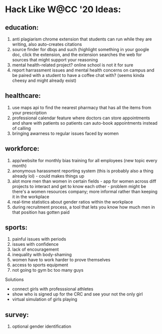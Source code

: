 # Hack Like W@CC '20 Ideas:

## education:
1. anti plagiarism chrome extension that students can run while they are writing, also auto-creates citations
2. source finder for dbqs and such (highlight something in your google doc, click the extension, and the extension searches the web for sources that might support your reasoning
3. mental health-related project? online school is not it for sure
4. report harrassment issues and mental health concerns on campus and be paired with a student to have a coffee chat with? (seems kinda cheesy and might already exist)

## healthcare:
1. use maps api to find the nearest pharmacy that has all the items from your prescription
2. professional calendar feature where doctors can store appointments and share with patients so patients can auto-book appointments instead of calling
3. bringing awarness to regular issues faced by women 

## workforce:
1. app/website for monthly bias training for all employees (new topic every month)
2. anonymous harassment reporting system (this is probably also a thing already lol) - could makes things up 
3. alot more men than women in certain fields - app for women across diff projects to interact and get to know each other - problem might be there's a women resources company; more informal rather than keeping it in the workplace
4. real-time statistics about gender ratios within the workplace
5. during recruitment process, a tool that lets you know how much men in that position has gotten paid

## sports:
1. painful issues with periods
2. issues with confidence 
3. lack of encouragement
4. inequality with body-shaming
5. women have to work harder to prove themselves
6. access to sports equipment
7. not going to gym bc too many guys

Solutions 
- connect girls with professsional athletes
- show who is signed up for the CRC and see your not the only girl 
- virtual simulation of girls playing

## survey:
1. optional gender identification
